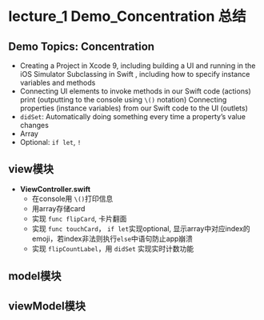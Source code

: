 # lecture_1 Demo_Concentration 总结
## Demo Topics: Concentration
- Creating a Project in Xcode 9, including building a UI and running in the iOS Simulator Subclassing in Swift , including how to specify instance variables and methods 
- Connecting UI elements to invoke methods in our Swift code (actions) print (outputting to the console using `\()` notation) Connecting properties (instance variables) from our Swift code to the UI (outlets) 
- `didSet`: Automatically doing something every time a property’s value changes 
- Array 
- Optional: `if let`, `!`

## view模块
- **ViewController.swift**  
    + 在console用 `\()`打印信息
    + 用array存储card
    + 实现 `func flipCard`, 卡片翻面
    + 实现 `func touchCard`， `if let`实现optional, 显示array中对应index的emoji，若index非法则执行`else`中语句防止app崩溃
    + 实现 `flipCountLabel`，用 `didSet` 实现实时计数功能

## model模块

## viewModel模块